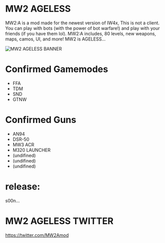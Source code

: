 # MW2 AGELESS
MW2:A is a mod made for the newest version of IW4x, This is not a client. You can play with bots (with the power of bot warfare!) and play with your friends (if you have them lol). MW2:A includes, 80 levels, new weapons, maps, camos, UI, and more! MW2 is AGELESS...


![MW2 AGELESS BANNER](https://github.com/nurla9000/cod-offbrand-remastered/assets/140421367/daa63767-1de5-45ce-9b16-34fec48cfa0b)


# Confirmed Gamemodes 
- FFA
- TDM
- SND
- GTNW


# Confirmed Guns
- AN94
- DSR-50
- MW3 ACR
- M320 LAUNCHER
- (undifined)
- (undifined)
- (undifined)

# release: 
s00n...


# MW2 AGELESS TWITTER
https://twitter.com/MW2Amod
